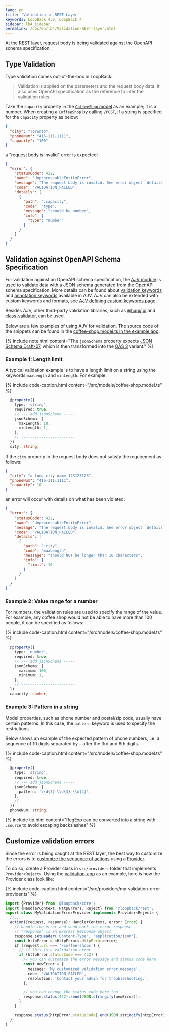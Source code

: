 ```yaml
---
lang: en
title: 'Validation in REST Layer'
keywords: LoopBack 4.0, LoopBack 4
sidebar: lb4_sidebar
permalink: /doc/en/lb4/Validation-REST-layer.html
---
```


At the REST layer, request body is being validated against the OpenAPI schema
specification.

## Type Validation

Type validation comes out-of-the-box in LoopBack.

> Validation is applied on the parameters and the request body data. It also
> uses OpenAPI specification as the reference to infer the validation rules.

Take the `capacity` property in the [`CoffeeShop` model](Validation.md) as an
example; it is a number. When creating a `CoffeeShop` by calling `/POST`, if a
string is specified for the `capacity` property as below:

```json
{
  "city": "Toronto",
  "phoneNum": "416-111-1111",
  "capacity": "100"
}
```

a "request body is invalid" error is expected:

```json
{
  "error": {
    "statusCode": 422,
    "name": "UnprocessableEntityError",
    "message": "The request body is invalid. See error object `details` property for more info.",
    "code": "VALIDATION_FAILED",
    "details": [
      {
        "path": ".capacity",
        "code": "type",
        "message": "should be number",
        "info": {
          "type": "number"
        }
      }
    ]
  }
}
```

## Validation against OpenAPI Schema Specification

For validation against an OpenAPI schema specification, the
[AJV module](https://github.com/epoberezkin/ajv) is used to validate data with a
JSON schema generated from the OpenAPI schema specification. More details can be
found about
[validation keywords](https://github.com/epoberezkin/ajv#validation-keywords)
and
[annotation keywords](https://github.com/epoberezkin/ajv#annotation-keywords)
available in AJV. AJV can also be extended with custom keywords and formats, see
[AJV defining custom keywords page](https://ajv.js.org/custom.html).

Besides AJV, other third-party validation libraries, such as
[@hapi/joi](https://github.com/hapijs/joi) and
[class-validator](https://github.com/typestack/class-validator), can be used.

Below are a few examples of using AJV for validation. The source code of the
snippets can be found in the
[coffee-shop.model.ts in the example app](https://github.com/strongloop/loopback-next/blob/master/examples/validation-app/src/models/coffee-shop.model.ts).

{% include note.html content="The `jsonSchema` property expects [JSON Schema Draft-07](http://json-schema.org/draft/2019-09/json-schema-validation.html), which is then transformed into the [OAS 3](https://github.com/OAI/OpenAPI-Specification/blob/master/versions/3.0.0.md) variant." %}

### Example 1: Length limit

A typical validation example is to have a length limit on a string using the
keywords `maxLength` and `minLength`. For example:

{% include code-caption.html content="/src/models/coffee-shop.model.ts" %}

```ts
  @property({
    type: 'string',
    required: true,
    // --- add jsonSchema -----
    jsonSchema: {
      maxLength: 10,
      minLength: 1,
    },
    // ------------------------
  })
  city: string;
```

If the `city` property in the request body does not satisfy the requirement as
follows:

```json
{
  "city": "a long city name 123123123",
  "phoneNum": "416-111-1111",
  "capacity": 10
}
```

an error will occur with details on what has been violated:

```json
{
  "error": {
    "statusCode": 422,
    "name": "UnprocessableEntityError",
    "message": "The request body is invalid. See error object `details` property for more info.",
    "code": "VALIDATION_FAILED",
    "details": [
      {
        "path": ".city",
        "code": "maxLength",
        "message": "should NOT be longer than 10 characters",
        "info": {
          "limit": 10
        }
      }
    ]
  }
}
```

### Example 2: Value range for a number

For numbers, the validation rules are used to specify the range of the value.
For example, any coffee shop would not be able to have more than 100 people, it
can be specified as follows:

{% include code-caption.html content="/src/models/coffee-shop.model.ts" %}

```ts
  @property({
    type: 'number',
    required: true,
    // --- add jsonSchema -----
    jsonSchema: {
      maximum: 100,
      minimum: 1,
    },
    // ------------------------
  })
  capacity: number;
```

### Example 3: Pattern in a string

Model properties, such as phone number and postal/zip code, usually have certain
patterns. In this case, the `pattern` keyword is used to specify the
restrictions.

Below shows an example of the expected pattern of phone numbers, i.e. a sequence
of 10 digits separated by `-` after the 3rd and 6th digits.

{% include code-caption.html content="/src/models/coffee-shop.model.ts" %}

```ts
  @property({
    type: 'string',
    required: true,
    // --- add jsonSchema -----
    jsonSchema: {
      pattern: '\\d{3}-\\d{3}-\\d{4}',
    },
    // ------------------------
  })
  phoneNum: string;
```

{% include tip.html content="RegExp can be converted into a string with `.source` to avoid escaping backslashes" %}

## Customize validation errors

Since the error is being caught at the REST layer, the best way to customize the
errors is to
[customize the sequence of actions](https://loopback.io/doc/en/lb4/Sequence.html#customizing-sequence-actions)
using a
[Provider](https://loopback.io/doc/en/lb4/apidocs.context.provider.html).

To do so, create a Provider class in `src/providers` folder that implements
`Provider<Reject>`. Using the
[validation-app](https://github.com/strongloop/loopback-next/tree/master/examples/validation-app)
as an example, here is how the Provider class look like:

{% include code-caption.html content="/src/providers/my-validation-error-provider.ts" %}

```ts
import {Provider} from '@loopback/core';
import {HandlerContext, HttpErrors, Reject} from '@loopback/rest';
export class MyValidationErrorProvider implements Provider<Reject> {
  //...
  action({request, response}: HandlerContext, error: Error) {
    // handle the error and send back the error response
    // "response" is an Express Response object
    response.setHeader('Content-Type', 'application/json');
    const httpError = <HttpErrors.HttpError>error;
    if (request.url === '/coffee-shops') {
      // if this is a validation error
      if (httpError.statusCode === 422) {
        // you can customize the error message and status code here
        const newError = {
          message: 'My customized validation error message',
          code: 'VALIDATION_FAILED',
          resolution: 'Contact your admin for troubleshooting.',
        };

        // you can change the status code here too
        response.status(422).send(JSON.stringify(newError));
      }
    }

    response.status(httpError.statusCode).end(JSON.stringify(httpError));
  }
}
```
